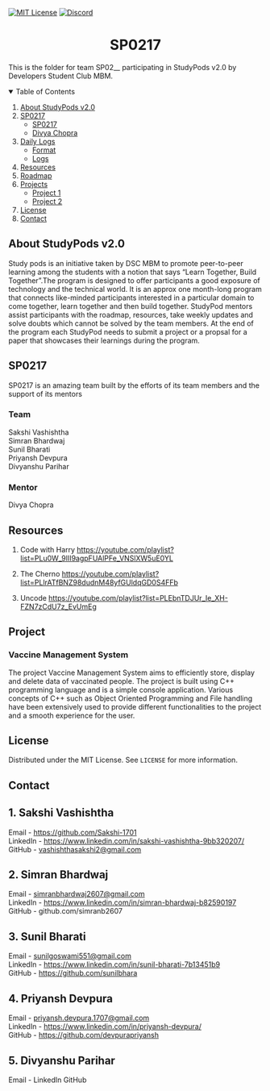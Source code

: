 <!-- PROJECT SHIELDS -->
[![MIT License][license-shield]][license-url]
[![Discord][discord-shield]][discord-url]

<h1 align="center"> SP0217 </h1>

This is the folder for team SP02__ participating in StudyPods v2.0 by Developers Student Club MBM.

<details open="open">
  <summary>Table of Contents</summary>
  <ol>
    <li>
      <a href="#about-studypods-v2.0">About StudyPods v2.0</a>
    </li>
    <li>
      <a href="#sp0201">SP0217</a>
      <ul>
        <li><a href="#team">SP0217</a></li>
        <li><a href="#mentor">Divya Chopra</a></li>
      </ul>
    </li>
    <li>
      <a href="#daily-logs">Daily Logs</a>
      <ul>
        <li><a href="#format">Format</a></li>
        <li><a href="#logs">Logs</a></li>
      </ul>
    </li>
    <li><a href="#resources">Resources</a></li>
    <li><a href="#roadmap">Roadmap</a></li>
    <li>
      <a href="#project">Projects</a>
      <ul>
      <!--
        <li><a href="#overview">Overview</a></li>
        <li>
          <a href="#getting-started">Getting Started</a>
          <ul>
            <li><a href="#prerequisites">Prerequisites</a></li>
            <li><a href="#installation">Installation</a></li>
          </ul>  
        </li>
      -->
      <li><a href="#project-1">Project 1</a></li>
      <li><a href="#project-2">Project 2</a></li>
      </ul>
    </li>
    <li><a href="#license">License</a></li>
    <li><a href="#contact">Contact</a></li>
  </ol>
</details>

## About StudyPods v2.0

Study pods is an initiative taken by DSC MBM to promote peer-to-peer learning among the students with a notion that says “Learn Together, Build Together”.The program is designed to offer participants a good exposure of technology and the technical world. It is an approx one month-long program that connects like-minded participants interested in a particular domain to come together, learn together and then build together. StudyPod mentors assist participants with the roadmap, resources, take weekly updates and solve doubts which cannot be solved by the team members. At the end of the program each StudyPod needs to submit a project or a propsal for a paper that showcases their learnings during the program.

## SP0217

SP0217 is an amazing team built by the efforts of its team members and the support of its mentors

### Team

Sakshi Vashishtha \
Simran Bhardwaj\
Sunil Bharati \
Priyansh Devpura\
Divyanshu Parihar 

### Mentor

Divya Chopra 

<!-- ## Daily Logs 

Daily Logs is an important activity planned by DSC MBM to motivate participants to note their progress and prepare the log for future generation to plan accordingly.

### Format

The log should follow this structure

```
Date:

  Team Member1:

    What have you done today:
    Blockers/Challenegs you have faced:

  Team Member2:

    What have you done today:
    Blockers/Challenegs you have faced:

  Team Member3:

    What have you done today:
    Blockers/Challenegs you have faced:

  Team Member4:

    What have you done today:
    Blockers/Challenegs you have faced:
```

### Logs
-->
## Resources
1) Code with Harry
https://youtube.com/playlist?list=PLu0W_9lII9agpFUAlPFe_VNSlXW5uE0YL

2) The Cherno
https://youtube.com/playlist?list=PLlrATfBNZ98dudnM48yfGUldqGD0S4FFb

3) Uncode
https://youtube.com/playlist?list=PLEbnTDJUr_Ie_XH-FZN7zCdU7z_EvUmEg
## Project
### Vaccine Management System

The project Vaccine Management System aims to efficiently store, display and delete data of vaccinated people. The project is built using C++ programming language and is a simple console application. Various concepts of C++ such as Object Oriented Programming and File handling have been extensively used to provide different functionalities to the project and a smooth experience for the user.



## License

Distributed under the MIT License. See `LICENSE` for more information.

## Contact

## 1. Sakshi Vashishtha
Email - https://github.com/Sakshi-1701 \
LinkedIn - https://www.linkedin.com/in/sakshi-vashishtha-9bb320207/ \
GitHub - vashishthasakshi2@gmail.com

## 2. Simran Bhardwaj
Email - simranbhardwaj2607@gmail.com \
LinkedIn - https://www.linkedin.com/in/simran-bhardwaj-b82590197 \
GitHub - github.com/simranb2607
## 3. Sunil Bharati
Email - sunilgoswami551@gmail.com \
LinkedIn - https://www.linkedin.com/in/sunil-bharati-7b13451b9  \
GitHub - https://github.com/sunilbhara
## 4. Priyansh Devpura
 Email - priyansh.devpura.1707@gmail.com  \
 LinkedIn - https://www.linkedin.com/in/priyansh-devpura/  \
 GitHub - https://github.com/devpurapriyansh
## 5. Divyanshu Parihar
Email - 
LinkedIn
GitHub



<!-- MARKDOWN LINKS & IMAGES -->
[license-shield]: https://img.shields.io/github/license/dscmbm/StudyPods-v2.0?style=for-the-badge
[license-url]: https://github.com/dscmbm/StudyPods-v2.0/blob/main/LICENSE
[discord-shield]: https://img.shields.io/discord/864499877723504640?style=for-the-badge
[discord-url]: https://discord.gg/fe9s82cE56

